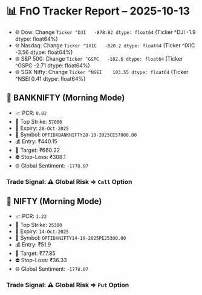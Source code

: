 # 📊 FnO Tracker Report – 2025-10-13
- 🌐 Dow: Change `Ticker
^DJI   -878.82
dtype: float64` (Ticker
^DJI   -1.9
dtype: float64%)
- 🌐 Nasdaq: Change `Ticker
^IXIC   -820.2
dtype: float64` (Ticker
^IXIC   -3.56
dtype: float64%)
- 🌐 S&P 500: Change `Ticker
^GSPC   -182.6
dtype: float64` (Ticker
^GSPC   -2.71
dtype: float64%)
- 🌐 SGX Nifty: Change `Ticker
^NSEI    103.55
dtype: float64` (Ticker
^NSEI    0.41
dtype: float64%)
## 📘 BANKNIFTY (Morning Mode)
- 📈 PCR: `0.82`
- 🔢 Top Strike: `57000`
- 📆 Expiry: `28-Oct-2025`
- 🎫 Symbol: `OPTIDXBANKNIFTY28-10-2025CE57000.00`
- 💰 Entry: ₹440.15
- 🎯 Target: ₹660.22
- ⛔ Stop-Loss: ₹308.1
- 🌐 Global Sentiment: `-1778.07`
### Trade Signal: ⚠️ Global Risk ⇒ `Call` Option
## 📘 NIFTY (Morning Mode)
- 📈 PCR: `1.22`
- 🔢 Top Strike: `25300`
- 📆 Expiry: `14-Oct-2025`
- 🎫 Symbol: `OPTIDXNIFTY14-10-2025PE25300.00`
- 💰 Entry: ₹51.9
- 🎯 Target: ₹77.85
- ⛔ Stop-Loss: ₹36.33
- 🌐 Global Sentiment: `-1778.07`
### Trade Signal: ⚠️ Global Risk ⇒ `Put` Option